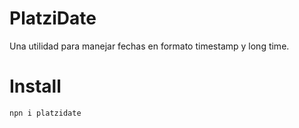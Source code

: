 # PlatziDate

Una utilidad para manejar fechas en formato timestamp y long time.

# Install

```bash
npn i platzidate
```